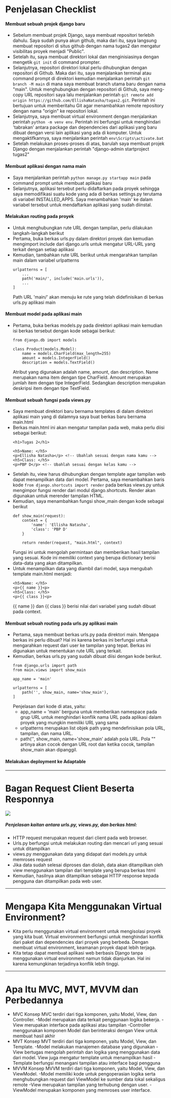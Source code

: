 # Penjelasan Checklist


#### Membuat sebuah projek django baru
* Sebelum membuat projek Django, saya membuat repositori terlebih dahulu. Saya sudah punya akun github, maka dari itu, saya langsung membuat repositori di situs github dengan nama tugas2 dan mengatur visibilitas proyek menjadi "Public".
* Setelah itu, saya membuat direktori lokal dan menginisiasinya dengan mengetik `git init` di command prompter.
* Selanjutnya, repositori direktori lokal perlu dihubungkan dengan repositori di Github. Maka dari itu, saya menjalankan terminal atau command prompt di direktori kemudian menjalankan perintah `git branch -M main` di mana saya membuat branch utama baru dengan nama "main". Untuk menghubungkan dengan repositori di Github, saya meng-copy URL repositori saya lalu menjalankan perintah `git remote add origin https://github.com/EllishaNatasha/tugas2.git`. Perintah ini bertujuan untuk memberitahu Git agar menambahkan remote repository dengan nama "origin" ke repositori lokal.
* Selanjutnya, saya membuat virtual environment dengan menjalankan perintah `python -m venv env`. Perintah ini berfungsi untuk menghindari 'tabrakan' antara package dan dependencies dari aplikasi yang baru dibuat dengan versi lain aplikasi yang ada di komputer. Untuk mengaktifkannya, saya menjalankan perintah `env\Scripts\activate.bat`
* Setelah melakukan proses-proses di atas, barulah saya membuat projek Django dengan menjalankan perintah "django-admin startproject tugas2"

#### Membuat aplikasi dengan nama main

* Saya menjalankan perintah `python manage.py startapp main` pada command prompt untuk membuat aplikasi baru
* Selanjutnya, aplikasi tersebut perlu didaftarkan pada proyek sehingga saya memodifikasi suatu kode yang ada di berkas settings.py terutama di variabel INSTALLED_APPS. Saya menambahkan 'main' ke dalam variabel tersebut untuk mendaftarkan aplikasi yang sudah diinstal.

#### Melakukan routing pada proyek
* Untuk menghubungkan rute URL dengan tampilan, perlu dilakukan langkah-langkah berikut
* Pertama, buka berkas urls.py dalam direktori proyek dan kemudian mengimport include dari django.urls untuk mengatur URL-URL yang terkait dengan setiap aplikasi
* Kemudian, tambahkan rute URL berikut untuk mengarahkan tampilan main dalam variabel urlpatterns
    ```
    urlpatterns = [
        ...
        path('main/', include('main.urls')),
        ...
    ]
    ```
    Path URL 'main/' akan menuju ke rute yang telah didefinisikan di berkas urls.py aplikasi main

#### Membuat model pada aplikasi main 
* Pertama, buka berkas models.py pada direktori aplikasi main kemudian isi berkas tersebut dengan kode sebagai berikut:
    ```
    from django.db import models

    class Product(models.Model):
        name = models.CharField(max_length=255)
        amount = models.IntegerField()
        description = models.TextField()
    ```
    Atribut yang digunakan adalah name, amount, dan description. Name merupakan nama item dengan tipe CharField. Amount merupakan jumlah item dengan tipe IntegerField. Sedangkan description merupakan deskripsi item dengan tipe TextField.
    
#### Membuat sebuah fungsi pada views.py
* Saya membuat direktori baru bernama templates di dalam direktori aplikasi main yang di dalamnya saya buat berkas baru bernama main.html
* Berkas main.html ini akan mengatur tampilan pada web, maka perlu diisi sebagai berikut:
    ```
    <h1>Tugas 2</h1>

    <h5>Name: </h5>
    <p>Ellisha Natasha</p> <!-- Ubahlah sesuai dengan nama kamu -->
    <h5>Class: </h5>
    <p>PBP D</p> <!-- Ubahlah sesuai dengan kelas kamu -->
    ```
* Setelah itu, view harus dihubungkan dengan template agar tampilan web dapat menampilkan data dari model. Pertama, saya menambahkan baris kode `from django.shortcuts import render` pada berkas views.py untuk mengimpor fungsi render dari modul django.shortcuts. Render akan digunakan untuk merender tampilan HTML.
* Kemudian, saya menambahkan fungsi show_main dengan kode sebagai berikut
    ```
    def show_main(request):
        context = {
            'name': 'Ellisha Natasha',
            'class': 'PBP D'
        }

        return render(request, "main.html", context)
    ```
    Fungsi ini untuk mengolah permintaan dan memberikan hasil tampilan yang sesuai. Kode ini memiliki context yang berupa dictionary berisi data-data yang akan ditampilkan.
* Untuk menampilkan data yang diambil dari model, saya mengubah template main.html menjadi:
    ```
    <h5>Name: </h5>
    <p>{{ name }}<p>
    <h5>Class: </h5>
    <p>{{ class }}<p>
    ```
    {{ name }} dan {{ class }} berisi nilai dari variabel yang sudah dibuat pada context.
    
#### Membuat sebuah routing pada urls.py aplikasi main
* Pertama, saya membuat berkas urls.py pada direktori main. Mengapa berkas ini perlu dibuat? Hal ini karena berkas ini berfungsi untuk mengarahkan request dari user ke tampilan yang tepat. Berkas ini digunakan untuk menentukan rute URL yang terkait. 
* Kemudian, berkas urls.py yang sudah dibuat diisi dengan kode berikut. 
    ```
    from django.urls import path
    from main.views import show_main

    app_name = 'main'

    urlpatterns = [
        path('', show_main, name='show_main'),
    ]
    ```
    Penjelasan dari kode di atas, yaitu:
    - app_name = 'main' berguna untuk memberikan namespace pada grup URL untuk menghindari konflik nama URL pada aplikasi dalam proyek yang mungkin memiliki URL yang sama
    - urlpatterns merupakan list objek path yang mendefinisikan pola URL, tampilan, dan nama URL. 
    - path('', show_main, name='show_main' adalah pola URL. Pola "" artinya akan cocok dengan URL root dan ketika cocok, tampilan show_main akan dipanggil.

#### Melakukan deployment ke Adaptable






---

# Bagan Request Client Beserta Responnya
![](https://hackmd.io/_uploads/rJQVo5pCh.png)

##### Penjelasan kaitan antara urls.py, views.py, dan berkas html:
- HTTP request merupakan request dari client pada web browser.
- Urls.py berfungsi untuk melakukan routing dan mencari url yang sesuai untuk ditampilkan
- views.py menggunakan data yang didapat dari models.py untuk memroses request
- Jika data sudah selesai diproses dan diolah, data akan ditampilkan oleh view menggunakan tampilan dari template yang berupa berkas html
- Kemudian, hasilnya akan ditampilkan sebagai HTTP response kepada pengguna dan ditampilkan pada web user.

---

# Mengapa Kita Menggunakan Virtual Environment?
* Kita perlu menggunakan virtual environment untuk mengisolasi proyek yang kita buat. Virtual environment berfungsi untuk menghindari konflik dari paket dan dependencies dari proyek yang berbeda. Dengan membuat virtual environment, keamanan proyek dapat lebih terjaga.
* Kita tetap dapat membuat aplikasi web berbasis Django tanpa menggunakan virtual environment namun tidak dianjurkan. Hal ini karena kemungkinan terjadinya konflik lebih tinggi.


---

# Apa Itu MVC, MVT, MVVM dan Perbedannya
* MVC
Konsep MVC terdiri dari tiga komponen, yaitu Model, View, dan Controller. 
-Model merupakan data terkait penggunaan logika bekerja. 
-View merupakan interface pada aplikasi atau tampilan
-Controller menggunakan komponen Model dan berinteraksi dengan View untuk membuat hasil akhir
* MVT
Konsep MVT terdiri dari tiga komponen, yaitu Model, View, dan Template.
-Model melakukan manajemen database yang digunakan
-View bertugas mengolah perintah dan logika yang menggunakan data dari model. View juga mengatur template untuk menampilkan hasil
-Template berfungsi menangani tampilan atau interface bagi pengguna
* MVVM 
Konsep MVVM terdiri dari tiga komponen, yaitu Model, View, dan ViewModel.
-Model memiliki kode untuk pengoperasian logika serta menghubungkan request dari ViewModel ke sumber data lokal sekaligus remote
-View merupakan tampilan yang terhubung dengan user.
-ViewModel merupakan komponen yang memroses user interface.